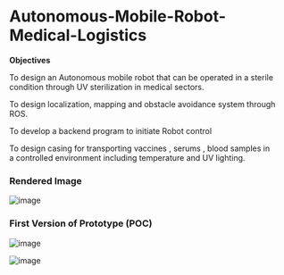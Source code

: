 # Autonomous-Mobile-Robot-Medical-Logistics
<b>Objectives</b>

To design an Autonomous mobile robot that can be operated in a sterile condition through UV sterilization in medical sectors.

To design localization, mapping and obstacle avoidance system through ROS.

To develop a backend program to initiate Robot control 

To design casing for transporting vaccines , serums , blood samples in a controlled environment including temperature and UV lighting.

### Rendered Image

<centre>![image](https://user-images.githubusercontent.com/68050861/225622905-78319519-3232-4330-9e4a-43edfc78d735.png)</centre>

### First Version of Prototype (POC)

<centre>![image](https://user-images.githubusercontent.com/70406505/216823519-b8d5a0dd-4870-45e6-9476-7f7e638767e0.png)</centre>

<centre>![image](https://user-images.githubusercontent.com/70406505/216823534-3bb41157-6031-41de-92be-9b7a2c6b8281.png)</centre>


